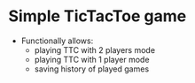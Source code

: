 # Simple TicTacToe game 

- Functionally allows:
  - playing TTC with 2 players mode
  - playing TTC with 1 player mode
  - saving history of played games
